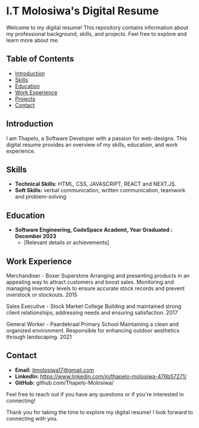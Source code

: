# I.T Molosiwa's Digital Resume

Welcome to my digital resume! This repository contains information about my professional background, skills, and projects. Feel free to explore and learn more about me.

## Table of Contents
- [Introduction](#introduction)
- [Skills](#skills)
- [Education](#education)
- [Work Experience](#work-experience)
- [Projects](#projects)
- [Contact](#contact)


## Introduction
I am Thapelo, a Software Developer with a passion for web-designs. This digital resume provides an overview of my skills, education, and work experience.

## Skills
- **Technical Skills:** HTML, CSS, JAVASCRIPT, REACT and NEXT.JS.
- **Soft Skills:** verbal communication, written communication, teamwork and problem-solving

## Education
- **Software Engineering, CodeSpace Academt, Year Graduated : December 2023**
  - [Relevant details or achievements]

## Work Experience

Merchandiser - Boxer Superstore
Arranging and presenting products in an appealing way to attract customers and boost sales.
Monitoring and managing inventory levels to ensure accurate stock records and prevent overstock or stockouts.
2015

Sales Executive - Stock Market College
Building and maintained strong client relationships, addressing needs and ensuring satisfaction.
2017

General Worker - Paardekraal Primary School
Maintaining a clean and organized environment.
Responsible for enhancing outdoor aesthetics through landscaping.
2021

## Contact
- **Email:** itmolosiwa17@gmail.com
- **LinkedIn:** https://www.linkedin.com/in/thapelo-molosiwa-476b57271/
- **GitHub:** github.com/Thapelo-Molosiwa/


Feel free to reach out if you have any questions or if you're interested in connecting!

Thank you for taking the time to explore my digital resume! I look forward to connecting with you.
